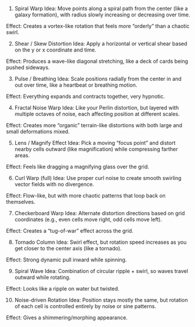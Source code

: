 1. Spiral Warp
Idea: Move points along a spiral path from the center (like a galaxy formation), with radius slowly increasing or decreasing over time.

Effect: Creates a vortex-like rotation that feels more “orderly” than a chaotic swirl.

2. Shear / Skew Distortion
Idea: Apply a horizontal or vertical shear based on the y or x coordinate and time.

Effect: Produces a wave-like diagonal stretching, like a deck of cards being pushed sideways.

3. Pulse / Breathing
Idea: Scale positions radially from the center in and out over time, like a heartbeat or breathing motion.

Effect: Everything expands and contracts together, very hypnotic.

4. Fractal Noise Warp
Idea: Like your Perlin distortion, but layered with multiple octaves of noise, each affecting position at different scales.

Effect: Creates more “organic” terrain-like distortions with both large and small deformations mixed.

5. Lens / Magnify Effect
Idea: Pick a moving “focus point” and distort nearby cells outward (like magnification) while compressing farther areas.

Effect: Feels like dragging a magnifying glass over the grid.

6. Curl Warp (full)
Idea: Use proper curl noise to create smooth swirling vector fields with no divergence.

Effect: Flow-like, but with more chaotic patterns that loop back on themselves.

7. Checkerboard Warp
Idea: Alternate distortion directions based on grid coordinates (e.g., even cells move right, odd cells move left).

Effect: Creates a “tug-of-war” effect across the grid.

8. Tornado Column
Idea: Swirl effect, but rotation speed increases as you get closer to the center axis (like a tornado).

Effect: Strong dynamic pull inward while spinning.

9. Spiral Wave
Idea: Combination of circular ripple + swirl, so waves travel outward while rotating.

Effect: Looks like a ripple on water but twisted.

10. Noise-driven Rotation
Idea: Position stays mostly the same, but rotation of each cell is controlled entirely by noise or sine patterns.

Effect: Gives a shimmering/morphing appearance.